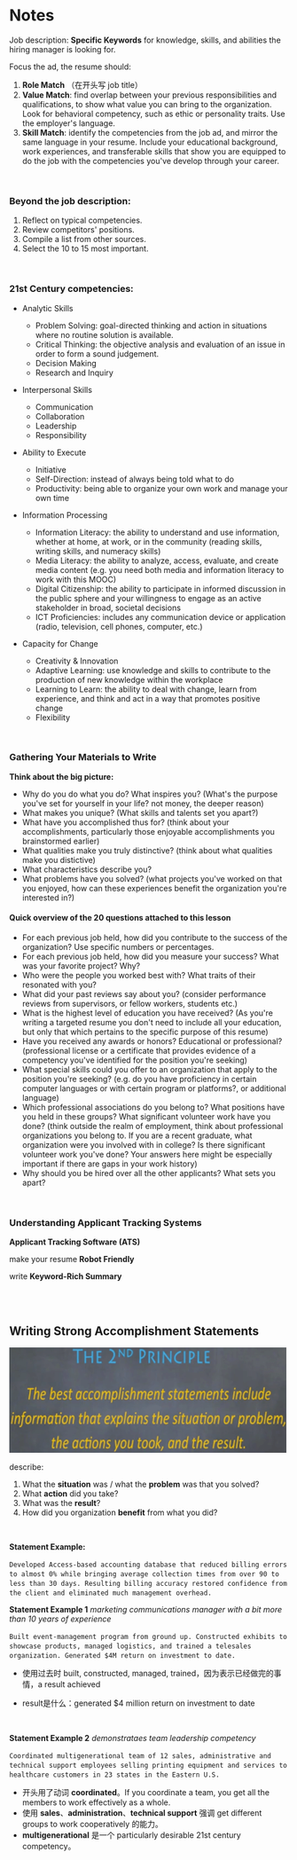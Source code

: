 # Notes

Job description: **Specific Keywords** for knowledge, skills, and abilities the hiring manager is looking for.

Focus the ad, the resume should:

1. **Role Match** （在开头写 job title）
2. **Value Match**: find overlap between your previous responsibilities and qualifications, to show what     value you can bring to the organization. Look for behavioral competency, such as ethic or personality traits. Use the employer's language.
3. **Skill Match**: identify the competencies from the job ad, and mirror the same language in your resume.     Include your educational background, work experiences, and transferable skills that show you are equipped to do the job with the competencies you've develop through your career.

<br/>

### Beyond the job description:

1. Reflect on typical competencies.
2. Review competitors' positions.
3. Compile a list from other sources.
4. Select the 10 to 15 most important.

<br/>

### 21st Century competencies:

- Analytic Skills
  - Problem Solving: goal-directed thinking and action in situations where no routine solution is available.
  - Critical Thinking: the objective analysis and evaluation of an issue in order to form a sound judgement.
  - Decision Making
  - Research and Inquiry
- Interpersonal Skills
  - Communication
  - Collaboration
  - Leadership
  - Responsibility
- Ability to Execute
  - Initiative
  - Self-Direction: instead of always being told what to do
  - Productivity: being able to organize your own work and manage your own time

- Information Processing
  - Information Literacy: the ability to understand and use information, whether at home, at work, or in the community (reading skills, writing skills, and numeracy skills)
  - Media Literacy: the ability to analyze, access, evaluate, and create media content (e.g. you need both media and information literacy to work with this MOOC)
  - Digital Citizenship: the ability to participate in informed discussion in the public sphere and your willingness to engage as an active stakeholder in broad, societal decisions
  - ICT Proficiencies: includes any communication device or application (radio, television, cell phones, computer, etc.)
- Capacity for Change
  - Creativity & Innovation
  - Adaptive Learning: use knowledge and skills to contribute to the production of new knowledge within the workplace
  - Learning to Learn: the ability to deal with change, learn from experience, and think and act in a way that promotes positive change
  - Flexibility

<br/>

### Gathering Your Materials to Write

**Think about the big picture:**

- Why do you do what you do? What inspires you? (What's the purpose you've set for yourself in your life? not money, the deeper reason)
- What makes you unique? (What skills and talents set you apart?)
- What have you accomplished thus for? (think about your accomplishments, particularly those enjoyable accomplishments you brainstormed earlier)
- What qualities make you truly distinctive? (think about what qualities make you distictive)
- What characteristics describe you?
- What problems have you solved? (what projects you've worked on that you enjoyed, how can these experiences benefit the organization you're interested in?)

#### Quick overview of the 20 questions attached to this lesson

- For each previous job held, how did you contribute to the success of the organization? Use specific numbers or percentages.
- For each previous job held, how did you measure your success? What was your favorite project? Why?
- Who were the people you worked best with? What traits of their resonated with you?
- What did your past reviews say about you? (consider performance reviews from supervisors, or fellow workers, students etc.)
- What is the highest level of education you have received? (As you're writing a targeted resume you don't need to include all your education, but only that which pertains to the specific purpose of this resume)
- Have you received any awards or honors? Educational or professional? (professional license or a certificate that provides evidence of a competency you've identified for the position you're seeking)
- What special skills could you offer to an organization that apply to the position you're seeking? (e.g. do you have proficiency in certain computer languages or with certain program or platforms?, or additional language)
- Which professional associations do you belong to? What positions have you held in these groups? What significant volunteer work have you done? (think outside the realm of employment, think about professional organizations you belong to. If you are a recent graduate, what organization were you involved with in college? Is there significant volunteer work you've done? Your answers here might be especially important if there are gaps in your work history)
- Why should you be hired over all the other applicants? What sets you apart?

<br/>

### Understanding Applicant Tracking Systems

**Applicant Tracking Software (ATS)**

make your resume **Robot Friendly**

write **Keyword-Rich Summary**

<br/>

<br/>

## Writing Strong Accomplishment Statements

<img src='https://github.com/siyinghan/Notes/raw/master/Interviewing%20and%20Resume%20Writing%20in%20English%20(Coursera%20Specialization)/Image/001.png' width=500px />

describe:

1. What the **situation** was / what the **problem** was that you solved?
2. What **action** did you take?
3. What was the **result**?
4. How did you organization **benefit** from what you did?

<br/>

**Statement Example:**

```Developed Access-based accounting database that reduced billing errors to almost 0% while bringing average collection times from over 90 to less than 30 days. Resulting billing accuracy restored confidence from the client and eliminated much management overhead.```

**Statement Example 1** *marketing communications manager with a bit more than 10 years of experience*

```Built event-management program from ground up. Constructed exhibits to showcase products, managed logistics, and trained a telesales organization. Generated $4M return on investment to date.```

- 使用过去时 built, constructed, managed, trained，因为表示已经做完的事情，a result achieved

- result是什么：generated $4 million return on investment to date

<br/>

**Statement Example 2** *demonstrataes team leadership competency*

```Coordinated multigenerational team of 12 sales, administrative and technical support employees selling printing equipment and services to healthcare customers in 23 states in the Eastern U.S.```

- 开头用了动词 **coordinated**。If you coordinate a team, you get all the members to work effectively as a whole.
- 使用 **sales**、**administration**、**technical support** 强调 get different groups to work cooperatively 的能力。
- **multigenerational** 是一个 particularly desirable 21st century competency。

